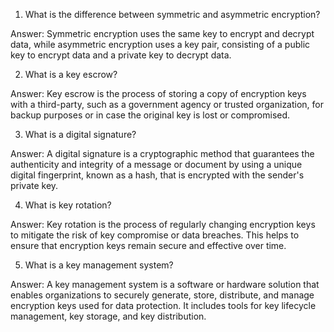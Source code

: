 

1. What is the difference between symmetric and asymmetric encryption?

Answer: Symmetric encryption uses the same key to encrypt and decrypt data, while asymmetric encryption uses a key pair, consisting of a public key to encrypt data and a private key to decrypt data.

2. What is a key escrow?

Answer: Key escrow is the process of storing a copy of encryption keys with a third-party, such as a government agency or trusted organization, for backup purposes or in case the original key is lost or compromised.

3. What is a digital signature?

Answer: A digital signature is a cryptographic method that guarantees the authenticity and integrity of a message or document by using a unique digital fingerprint, known as a hash, that is encrypted with the sender's private key.

4. What is key rotation?

Answer: Key rotation is the process of regularly changing encryption keys to mitigate the risk of key compromise or data breaches. This helps to ensure that encryption keys remain secure and effective over time.

5. What is a key management system?

Answer: A key management system is a software or hardware solution that enables organizations to securely generate, store, distribute, and manage encryption keys used for data protection. It includes tools for key lifecycle management, key storage, and key distribution.